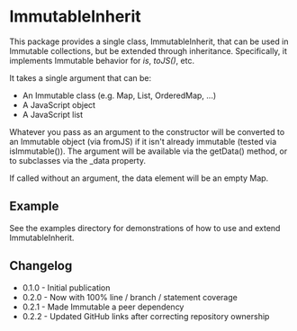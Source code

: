 ImmutableInherit
================

This package provides a single class, ImmutableInherit, that can be used 
in Immutable collections, but be extended through inheritance. Specifically,
it implements Immutable behavior for *is*, *toJS()*, etc.

It takes a single argument that can be:

* An Immutable class (e.g. Map, List, OrderedMap, ...)
* A JavaScript object
* A JavaScript list

Whatever you pass as an argument to the constructor will be converted to an
Immutable object (via fromJS) if it isn't already immutable (tested via 
isImmutable()). The argument will be available via the getData() method,
or to subclasses via the _data property.

If called without an argument, the data element will be an empty Map.

Example
-------

See the examples directory for demonstrations of how to use and extend
ImmutableInherit.

Changelog
---------
* 0.1.0 - Initial publication
* 0.2.0 - Now with 100% line / branch / statement coverage
* 0.2.1 - Made Immutable a peer dependency
* 0.2.2 - Updated GitHub links after correcting repository ownership
